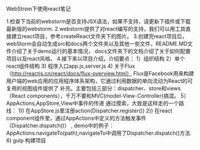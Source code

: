 WebStrom下使用react笔记

1.检查下当前的webstorm是否支持JSX语法，如果不支持，请更新下插件或下载最新版的webstorm.
2.webstorm提供了对react编写的支持，我们可以用工具直接建立react项目，参考createReact文件夹下的图片。
3.创建完react项目后，webStorm会自动生成src和docs两个文件夹以及其他一些文件，README.MD文件介绍了关于demo运行的基本情况，
  docs文件夹下的文档介绍了关于如何配置项目以及react风格。
4.接下来以项目介绍，介绍要点：
  1）组织结构
  2）单个react组件结构
  3) 程序入口app.js,server.js
  4) 关于Flux（http://reactjs.cn/react/docs/flux-overview.html）
     Flux是Facebook用来构建用户端的web应用的应用程序体系架构，它通过利用数据的单向流动为React的可复用的视图组件提供了
     补充。主要包括三部分：dispatcher、store和views（React components），千万不要和MVC(model-View-Controller)搞混。
  5） AppActions,AppStore,View中事件的传递
      通过摸索，大致是这样走的一个路线：
      1)) 在AppStore.js里注册action(Dispatcher.register())
      2)) 在react component组件里，通过AppActions中定义的方法触发事件（Dispatcher.dispatch()） ,
          demo中的例子：AppActions.navigateTo(path);navigateTo中调用了Dispatcher.dispatch()方法.
  6) gulp 构建项目
